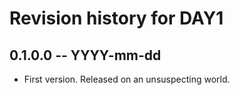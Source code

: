 # Revision history for DAY1

## 0.1.0.0 -- YYYY-mm-dd

* First version. Released on an unsuspecting world.
